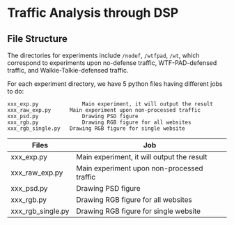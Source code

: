 # Traffic Analysis through DSP

## File Structure

The directories for experiments include `/nodef`, `/wtfpad`, `/wt`, which correspond to experiments upon no-defense traffic, WTF-PAD-defensed traffic, and Walkie-Talkie-defensed traffic.

For each experiment directory, we have 5 python files having different jobs to do:

```console
xxx_exp.py				Main experiment, it will output the result
xxx_raw_exp.py		Main experiment upon non-processed traffic
xxx_psd.py				Drawing PSD figure
xxx_rgb.py				Drawing RGB figure for all websites
xxx_rgb_single.py	Drawing RGB figure for single website
```

|Files            |Job                                        |
|-----------------|-------------------------------------------|
|xxx_exp.py       |Main experiment, it will output the result |
|xxx_raw_exp.py   |Main experiment upon non-processed traffic |
|xxx_psd.py       |Drawing PSD figure                         |
|xxx_rgb.py       |Drawing RGB figure for all websites        |
|xxx_rgb_single.py|Drawing RGB figure for single website      |
